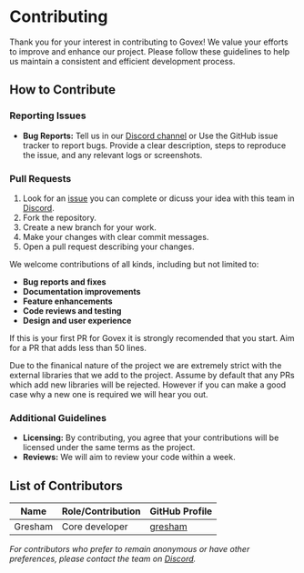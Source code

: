 # Contributing

Thank you for your interest in contributing to Govex! We value your efforts to improve and enhance our project. Please follow these guidelines to help us maintain a consistent and efficient development process.

## How to Contribute

### Reporting Issues
- **Bug Reports:** Tell us in our [Discord channel](https://discord.com/channels/1314531947590193212/1358528626017960006) or Use the GitHub issue tracker to report bugs. Provide a clear description, steps to reproduce the issue, and any relevant logs or screenshots.

### Pull Requests
1. Look for an [issue](https://github.com/govex-dao/monorepo/issues) you can complete or dicuss your idea with this team in [Discord](https://discord.com/channels/1314531947590193212/1314590617275203635). 
2. Fork the repository.
3. Create a new branch for your work.
4. Make your changes with clear commit messages.
5. Open a pull request describing your changes.

We welcome contributions of all kinds, including but not limited to:
- **Bug reports and fixes**
- **Documentation improvements**
- **Feature enhancements**
- **Code reviews and testing**
- **Design and user experience**

If this is your first PR for Govex it is strongly recomended that you start. Aim for a PR that adds less than 50 lines.

Due to the finanical nature of the project we are extremely strict with the external libraries that we add to the project. Assume by default that any PRs which add new libraries will be rejected. However if you can make a good case why a new one is required we will hear you out.

### Additional Guidelines
- **Licensing:** By contributing, you agree that your contributions will be licensed under the same terms as the project.
- **Reviews:** We will aim to review your code within a week.

## List of Contributors

| Name               | Role/Contribution                   | GitHub Profile               |
|--------------------|-------------------------------------|------------------------------|
| Gresham           | Core developer     | [gresham](https://github.com/92GC) |

*For contributors who prefer to remain anonymous or have other preferences, please contact the team on [Discord](https://discord.com/invite/rcDUVFBjmS).*

